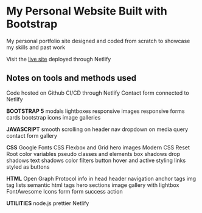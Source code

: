 # My Personal Website Built with Bootstrap

My personal portfolio site designed and coded from scratch to showcase my skills and past work

Visit the [live site](https://www.justintsugranes.com) deployed through Netlify

## Notes on tools and methods used

Code hosted on Github
CI/CD through Netlify
Contact form connected to Netlify

**BOOTSTRAP 5**
modals
lightboxes
responsive images
responsive forms
cards
bootstrap icons
image galleries

**JAVASCRIPT**
smooth scrolling on header
nav dropdown on media query
contact form
gallery

**CSS**
Google Fonts
CSS Flexbox and Grid
hero images
Modern CSS Reset
Root color variables
pseudo classes and elements
box shadows
drop shadows
text shadows
color filters
button hover and active styling
links styled as buttons

**HTML**
Open Graph Protocol info in head
header navigation
anchor tags
img tag
lists
semantic html tags
hero sections
image gallery with lightbox
FontAwesome Icons
form
form success action

**UTILITIES**
node.js
prettier
Netlify
